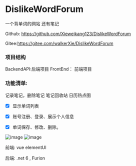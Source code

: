# DislikeWordForum
一个背单词的网站 还有笔记

Github: https://github.com/Xieweikang123/DislikeWordForum

Gitee:https://gitee.com/walkerXie/DislikeWordForum


### 项目结构
  BackendAPI:后端项目
  FrontEnd： 前端项目

### 功能清单:
记录笔记，删除笔记
笔记回收站
日历热点图
- [x] 显示单词列表
- [x] 账号注册、登录、展示个人信息
- [x] 单词保存、修改、删除。


![image](https://user-images.githubusercontent.com/30288645/217815870-120d84ef-81ca-45d3-8916-2d42a8223fda.png)
![image](https://user-images.githubusercontent.com/30288645/221100256-9cc388c5-506e-468f-84f8-67cc2c4d3887.png)


前端:
 vue  elementUI
 
后端:
 .net 6 , Furion
